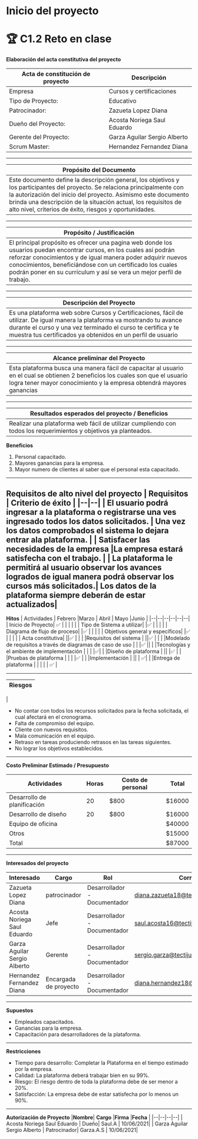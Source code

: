 
# Inicio del proyecto  

# 🏆 C1.2 Reto en clase  
**Elaboración del acta constitutiva del proyecto**  


| Acta de constitución de proyecto      | Descripción                                                                                  
| ------------- | -------------------------------------------------------------------------------------------- | 
| Empresa | Cursos y certificaciones            | 
|   Tipo de Proyecto: |   Educativo  | 
|   Patrocinador: |   Zazueta Lopez Diana | 
|   Dueño del Proyecto: |   Acosta Noriega Saul Eduardo  |
|   Gerente del Proyecto: |   Garza Aguilar Sergio Alberto |
|   Scrum Master: |   Hernandez Fernandez Diana |   


-----


|Propósito del Documento      |                                                                                 
| ------------- | 
| Este documento define la descripción general, los objetivos y los participantes del proyecto. Se relaciona principalmente con la autorización del inicio del proyecto. Asimismo este documento brinda una descripción de la situación actual, los requisitos de alto nivel, criterios de éxito, riesgos y oportunidades.|            | 

-----

|Propósito / Justificación      |                                                                                 
| ------------- | 
| El principal propósito es ofrecer una pagina web donde los usuarios puedan encontrar cursos, en los cuales así podrán reforzar conocimientos y de igual manera poder adquirir nuevos conocimientos, beneficiándose con un certificado los cuales podrán poner en su currículum y así se vera un mejor perfil de trabajo.   | 

---
|   Descripción del Proyecto  |                                                                                 
| ------------- | 
|Es una plataforma web sobre  Cursos y Certificaciones, fácil de utilizar. De igual manera la plataforma va mostrando tu avance durante el curso y una vez terminado el curso te certifica y te muestra tus certificados ya obtenidos en un perfil de usuario   | 

------
|   Alcance preliminar del Proyecto  |                                                                                 
| ------------- | 
|Esta plataforma busca una manera fácil de capacitar al usuario en el cual se obtienen 2 beneficios los cuales son que el usuario logra tener mayor conocimiento y la empresa obtendrá mayores ganancias   | 

-----

|   Resultados esperados del proyecto / Beneficios  |                                                                                 
| ------------- | 
|Realizar una  plataforma web fácil de utilizar cumpliendo con todos los requerimientos y objetivos ya planteados.   | 

**Beneficios**

 1. Personal capacitado.
 2. Mayores ganancias para la empresa.
 3. Mayor numero de clientes al saber que el personal esta capacitado.

---
****Requisitos de alto nivel del proyecto****
| Requisitos | Criterio de éxito |
|--|--|
| El usuario podrá ingresar a la plataforma o registrarse una ves ingresado todos los datos solicitados. | Una vez los datos comprobados el sistema lo dejara entrar ala plataforma. |
| Satisfacer las necesidades de la empresa |La empresa estará satisfecha con el trabajo.  |
| La plataforma le permitirá al usuario observar los avances logrados de igual manera podrá observar los cursos más solicitados.|  Los datos de la plataforma siempre deberán de estar actualizados|
---
**Hitos**
| Actividades | Febrero |Marzo | Abril | Mayo |Junio |
|--|--|--|--|--|--|
| Inicio de Proyecto| ✅ | |  | |  |
| Tipo de Sistema a utilizar|  |✅ |  | |  |
| Diagrama de flujo de proceso|  |✅ |  | |  |
| Objetivos general y específicos|  |✅ |  | |  |
| Acta constitutiva|  ||✅  | |  |
|Requisitos del sistema |  ||✅  | |  |
|Modelado de requisitos a través de diagramas de caso de uso |  | |✅  ||  |
|Tecnologías y el ambiente de implementación |  | | |✅| |
|Diseño de plataforma |  ||  |✅ |  |
|Pruebas de plataforma  |  | |  |✅ |  |
|Implementación |  ||  | ✅|  |
|Entrega de plataforma  |  | |  | | ✅ |


---
|   Riesgos  |                                                                                 
| ------------- | 
| 
- No contar con todos los recursos solicitados para la fecha solicitada, el cual afectará en el cronograma.
 -   Falta de compromiso del equipo.
 - Cliente con nuevos requisitos.
 - Mala comunicación en el equipo.
 - Retraso en  tareas produciendo retrasos en las tareas siguientes.
 - No lograr los objetivos establecidos.


----
**Costo Preliminar Estimado / Presupuesto**

| Actividades |  Horas| Costo de personal | Total|
|--|--|--|--|
| Desarrollo de planificación | 20 | $800 | $16000 |
| Desarrollo de diseño | 20 | $800 | $16000 |
| Equipo de oficina |  |  | $40000 |
| Otros |  | | $15000 |
| Total | |  | $87000|


----
**Interesados del proyecto**

| Interesado |Cargo  |Rol  | Correo |
|--|--|--|--|
| Zazueta Lopez Diana | patrocinador |Desarrollador - Documentador  |[diana.zazueta18@tectijuana.edu.mx](mailto:diana.zazueta18@tectijuana.edu.mx)  |
| Acosta Noriega Saul Eduardo| Jefe| Desarrollador - Documentador  | [saul.acosta16@tectijuana.edu.mx](mailto:saul.acosta16@tectijuana.edu.mx)|
| Garza Aguilar Sergio Alberto| Gerente| Desarrollador - Documentador  | [sergio.garza@tectijuana.edu.mx](mailto:sergio.garza@tectijuana.edu.mx)|
| Hernandez Fernandez Diana| Encargada de proyecto| Desarrollador - Documentador  | [diana.hernandez18@tectijuana.edu.mx](mailto:diana.hernandez18@tectijuana.edu.mx) |


----
**Supuestos**

 - Empleados capacitados.
 - Ganancias para la empresa.
 - Capacitación para desarrolladores de la plataforma.

----
**Restricciones**
- Tiempo para desarrollo: Completar la Plataforma en el tiempo estimado por la empresa.
- Calidad: La plataforma deberá trabajar bien en su 99%.
- Riesgo: El riesgo dentro de toda la plataforma debe de ser menor a 20%.
- Satisfacción: La empresa debe de estar satisfecha por lo menos un 90%.
----
**Autorización de Proyecto**
|**Nombre**| **Cargo** |**Firma** |**Fecha** |
|--|--|--|--|
| Acosta Noriega Saul Eduardo |  Dueño| Saul.A | 10/06/2021|
| Garza Aguilar Sergio Alberto |  Patrocinador| Garza.A.S | 10/06/2021|

